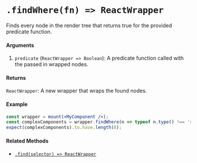 # `.findWhere(fn) => ReactWrapper`

Finds every node in the render tree that returns true for the provided predicate function.


#### Arguments

1. `predicate` (`ReactWrapper => Boolean`): A predicate function called with the passed in wrapped
nodes.



#### Returns

`ReactWrapper`: A new wrapper that wraps the found nodes.



#### Example

```jsx
const wrapper = mount(<MyComponent />);
const complexComponents = wrapper.findWhere(n => typeof n.type() !== 'string');
expect(complexComponents).to.have.length(8);
```


#### Related Methods

- [`.find(selector) => ReactWrapper`](find.md)
